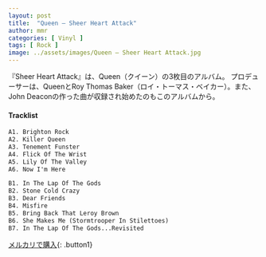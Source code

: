 ```yaml
---
layout: post
title:  "Queen – Sheer Heart Attack"
author: mmr
categories: [ Vinyl ]
tags: [ Rock ]
image: ../assets/images/Queen – Sheer Heart Attack.jpg
---
```


『Sheer Heart Attack』は、Queen（クイーン）の3枚目のアルバム。
プロデューサーは、QueenとRoy Thomas Baker（ロイ・トーマス・ベイカー）。また、John Deaconの作った曲が収録され始めたのもこのアルバムから。

#### Tracklist
```md
A1. Brighton Rock
A2. Killer Queen
A3. Tenement Funster
A4. Flick Of The Wrist
A5. Lily Of The Valley
A6. Now I'm Here

B1. In The Lap Of The Gods
B2. Stone Cold Crazy
B3. Dear Friends
B4. Misfire
B5. Bring Back That Leroy Brown
B6. She Makes Me (Stormtrooper In Stilettoes)
B7. In The Lap Of The Gods...Revisited
```

[メルカリで購入](https://jp.mercari.com/item/m74402889880){: .button1}

